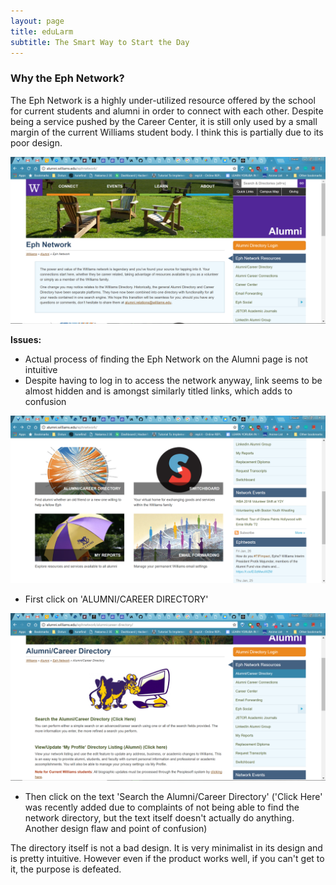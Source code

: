 ```yaml
---
layout: page
title: eduLarm
subtitle: The Smart Way to Start the Day
---
```

### Why the Eph Network?
The Eph Network is a highly under-utilized resource offered by the school for current students and alumni in order to connect with each other. Despite being a service pushed by the Career Center, it is still only used by a small margin of the current Williams student body. I think this is partially due to its poor design.

![](/img/bad-design-0.png)

 **Issues:**
  - Actual process of finding the Eph Network on the Alumni page is not intuitive
  - Despite having to log in to access the network anyway, link seems to be almost hidden and is amongst similarly titled links, which adds to confusion

![](/img/bad-design-1.png)

 - First click on 'ALUMNI/CAREER DIRECTORY'

![](/img/bad-design-2.png)

 - Then click on the text 'Search the Alumni/Career Directory' ('Click Here' was recently added due to complaints of not being able to find the network directory, but the text itself doesn't actually do anything. Another design flaw and point of confusion)

The directory itself is not a bad design. It is very minimalist in its design and is pretty intuitive. However even if the product works well, if you can't get to it, the purpose is defeated.
